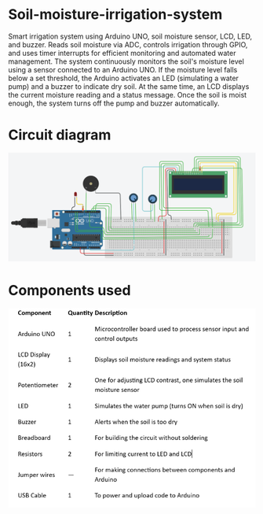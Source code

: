 # Soil-moisture-irrigation-system
Smart irrigation system using Arduino UNO, soil moisture sensor, LCD, LED, and buzzer. Reads soil moisture via ADC, controls irrigation through GPIO, and uses timer interrupts for efficient monitoring and automated water management.
The system continuously monitors the soil's moisture level using a sensor connected to an Arduino UNO. If the moisture level falls below a set threshold, the Arduino activates an LED (simulating a water pump) and a buzzer to indicate dry soil. At the same time, an LCD displays the current moisture reading and a status message. Once the soil is moist enough, the system turns off the pump and buzzer automatically.

# Circuit diagram
![Circuit Diagram](./Circuit%20Diagram.png)

# Components used
![Components](./Components.png)


